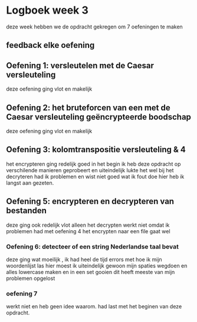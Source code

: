 # Logboek week 3

deze week hebben we de opdracht gekregen om 7 oefeningen te maken

## feedback elke oefening

## **Oefening 1: versleutelen met de Caesar versleuteling**

deze oefening ging vlot en makelijk

## **Oefening 2: het bruteforcen van een met de Caesar versleuteling geëncrypteerde boodschap**

deze oefening ging vlot en makelijk

## **Oefening 3: kolomtranspositie versleuteling & 4**


het encrypteren ging redelijk goed in het begin ik heb deze opdracht op verschilende manieren geprobeert en uiteindelijk lukte het wel
bij het decryteren had ik problemen en wist niet goed wat ik fout doe hier heb ik langst aan gezeten.


## **Oefening 5: encrypteren en decrypteren van bestanden**

deze ging ook redelijk vlot alleen het decrypten werkt niet omdat ik problemen had met oefening 4 
het encrypten naar een file gaat wel

### **Oefening 6: detecteer of een string Nederlandse taal bevat**

deze ging wat moeilijk , ik had heel de tijd errors met hoe ik mijn woordenlijst las
hier moest ik uiteindelijk gewoon mijn spaties wegdoen en alles lowercase maken en in een set gooien
dit heeft meeste van mijn problemen opgelost


### oefening 7

werkt niet en heb geen idee waarom.
had last met het beginen van deze opdracht.

